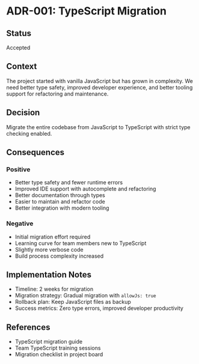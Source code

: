 # ADR-001: TypeScript Migration

## Status
Accepted

## Context
The project started with vanilla JavaScript but has grown in complexity. We need better type safety, improved developer experience, and better tooling support for refactoring and maintenance.

## Decision
Migrate the entire codebase from JavaScript to TypeScript with strict type checking enabled.

## Consequences

### Positive
- Better type safety and fewer runtime errors
- Improved IDE support with autocomplete and refactoring
- Better documentation through types
- Easier to maintain and refactor code
- Better integration with modern tooling

### Negative
- Initial migration effort required
- Learning curve for team members new to TypeScript
- Slightly more verbose code
- Build process complexity increased

## Implementation Notes
- Timeline: 2 weeks for migration
- Migration strategy: Gradual migration with `allowJs: true`
- Rollback plan: Keep JavaScript files as backup
- Success metrics: Zero type errors, improved developer productivity

## References
- TypeScript migration guide
- Team TypeScript training sessions
- Migration checklist in project board
